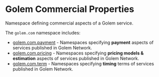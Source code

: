 # Golem Commercial Properties 
Namespace defining commercial aspects of a Golem service.

The `golem.com` namespace includes:

* [golem.com.payment](com/payment) - Namespaces specifying **payment** aspects of services published in Golem Network.
* [golem.com.pricing](com/pricing) - Namespaces specifying **pricing models & estimation** aspects of services published in Golem Network.
* [golem.com.term](com/term) - Namespaces specifying **timing** terms of services published in Golem Network.

